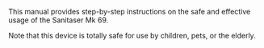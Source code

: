 This manual provides step-by-step instructions on the safe and effective usage of the Sanitaser Mk 69. 

Note that this device is totally safe for use by children, pets, or the elderly. 